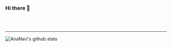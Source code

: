 ### Hi there 👋

<!--
**AnaNeri/AnaNeri** is a ✨ _special_ ✨ repository because its `README.md` (this file) appears on your GitHub profile.

Here are some ideas to get you started:

- 🔭 I’m currently working on ...
- 🌱 I’m currently learning ...
- 👯 I’m looking to collaborate on ...
- 🤔 I’m looking for help with ...
- 💬 Ask me about ...
- 📫 How to reach me: ...
- 😄 Pronouns: ...
- ⚡ Fun fact: ...
-->



<br />
<br />

---
![AnaNeri's github stats](https://github-readme-stats.vercel.app/api?username=AnaNeri&count_private=true&show_icons=true)
